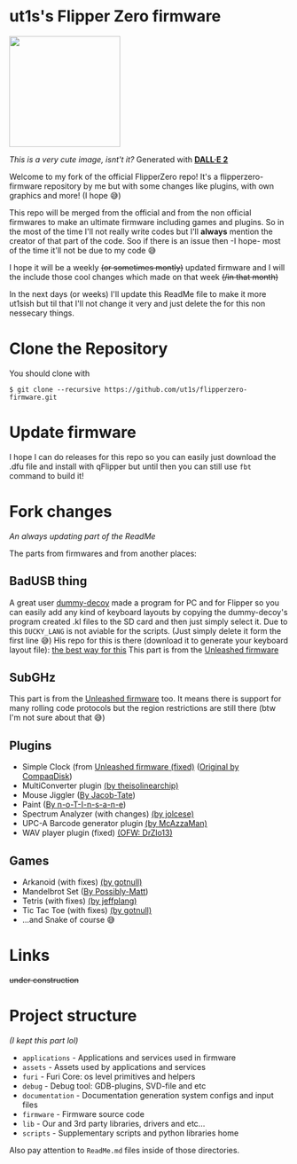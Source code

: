 # ut1s's Flipper Zero firmware

<img src="https://user-images.githubusercontent.com/110339660/187163324-7ad7edc7-107e-424d-9450-58408a90e4ee.png" width="200" />

*This is a very cute image, isnt't it?* Generated with [__DALL·E 2__](https://openai.com/dall-e-2/)


Welcome to my fork of the official FlipperZero repo!
It's a flipperzero-firmware repository by me but with some changes like plugins, with own graphics and more! (I hope :sweat_smile:)

This repo will be merged from the official and from the non official firmwares to make an ultimate firmware including games and plugins.
So in the most of the time I'll not really write codes but I'll **always** mention the creator of that part of the code. Soo if there is an issue then -I hope- most of the time it'll not be due to my code :sweat_smile:

I hope it will be a weekly ~~(or sometimes montly)~~ updated firmware and I will the include those cool changes which made on that week ~~(/in that month)~~

In the next days (or weeks) I'll update this ReadMe file to make it more ut1sish but til that I'll not change it very and just delete the for this non nessecary things.

# Clone the Repository

You should clone with 
```shell
$ git clone --recursive https://github.com/ut1s/flipperzero-firmware.git
```

# Update firmware

I hope I can do releases for this repo so you can easily just download the .dfu file and install with qFlipper but until then you can still use `fbt` command to build it!

# Fork changes
*An always updating part of the ReadMe*

The parts from firmwares and from another places:

## BadUSB thing

A great user [dummy-decoy](https://github.com/dummy-decoy) made a program for PC and for Flipper so you can easily add any kind of keyboard layouts by copying the dummy-decoy's program created .kl files to the SD card and then just simply select it. Due to this `DUCKY_LANG` is not aviable for the scripts. (Just simply delete it form the first line :sweat_smile:) His repo for this is there (download it to generate your keyboard layout file): [the best way for this](https://github.com/dummy-decoy/flipperzero_badusb_kl)
This part is from the [Unleashed firmware](https://github.com/Eng1n33r/flipperzero-firmware/tree/dev/applications/bad_usb)

## SubGHz

This part is from the [Unleashed firmware](https://github.com/Eng1n33r/flipperzero-firmware/tree/dev/applications/subghz) too. It means there is support for many rolling code protocols but the region restrictions are still there (btw I'm not sure about that :sweat_smile:)


## Plugins

- Simple Clock (from [Unleashed firmware (fixed)](https://github.com/Eng1n33r/flipperzero-firmware) ([Original by CompaqDisk](https://gist.github.com/CompaqDisc/4e329c501bd03c1e801849b81f48ea61))
- MultiConverter plugin [(by theisolinearchip)](https://github.com/theisolinearchip/flipperzero_stuff)
- Mouse Jiggler ([By Jacob-Tate](https://github.com/Jacob-Tate/flipperzero-firmware/blob/dev/applications/mouse_jiggler/mouse_jiggler.c))
- Paint ([By n-o-T-I-n-s-a-n-e](https://github.com/n-o-T-I-n-s-a-n-e))
- Spectrum Analyzer (with changes) [(by jolcese)](https://github.com/jolcese/flipperzero-firmware/tree/spectrum/applications/spectrum_analyzer)
- UPC-A Barcode generator plugin [(by McAzzaMan)](https://github.com/McAzzaMan/flipperzero-firmware/tree/UPC-A_Barcode_Generator/applications/barcode_generator)
- WAV player plugin (fixed) [(OFW: DrZlo13)](https://github.com/flipperdevices/flipperzero-firmware/tree/zlo/wav-player)

## Games

- Arkanoid (with fixes) [(by gotnull)](https://github.com/gotnull/flipperzero-firmware-wPlugins)
- Mandelbrot Set ([By Possibly-Matt](https://github.com/Possibly-Matt/flipperzero-firmware-wPlugins))
- Tetris (with fixes) [(by jeffplang)](https://github.com/jeffplang/flipperzero-firmware/tree/tetris_game/applications/tetris_game)
- Tic Tac Toe (with fixes) [(by gotnull)](https://github.com/gotnull/flipperzero-firmware-wPlugins)
- ...and Snake of course :sweat_smile:

<!---
This is a comment. It won't seen on the page. I hope. You can prewrite the text here and after just get out of this comment.
--->

# Links

~~under construction~~

# Project structure
*(I kept this part lol)*

- `applications`    - Applications and services used in firmware
- `assets`          - Assets used by applications and services
- `furi`            - Furi Core: os level primitives and helpers
- `debug`           - Debug tool: GDB-plugins, SVD-file and etc
- `documentation`   - Documentation generation system configs and input files
- `firmware`        - Firmware source code
- `lib`             - Our and 3rd party libraries, drivers and etc...
- `scripts`         - Supplementary scripts and python libraries home

Also pay attention to `ReadMe.md` files inside of those directories.
